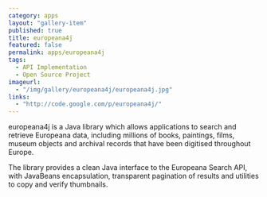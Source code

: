 ```yaml
---
category: apps
layout: "gallery-item"
published: true
title: europeana4j
featured: false
permalink: apps/europeana4j
tags: 
  - API Implementation
  - Open Source Project
imageurl:
  - "/img/gallery/europeana4j/europeana4j.jpg"
links: 
  - "http://code.google.com/p/europeana4j/"
---
```


europeana4j is a Java library which allows applications to search and retrieve Europeana data, including millions of books, paintings, films, museum objects and archival records that have been digitised throughout Europe.

The library provides a clean Java interface to the Europeana Search API, with JavaBeans encapsulation, transparent pagination of results and utilities to copy and verify thumbnails.